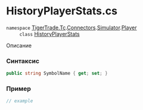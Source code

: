 
# HistoryPlayerStats.cs
`namespace` [TigerTrade.Tc](../../../../../../TigerTrade.Tc.md).[Connectors](../../../../../../TigerTrade.Tc/Connectors.md).[Simulator](../../../../../../TigerTrade.Tc/Connectors/Simulator.md).[Player](../../../../../../TigerTrade.Tc/Connectors/Simulator/Player.md)  
&nbsp;&nbsp;&nbsp;&nbsp;&nbsp;&nbsp;&nbsp;&nbsp;&nbsp;`class` [HistoryPlayerStats](../../HistoryPlayerStats.cs.md)

Описание

### Синтаксис
```csharp
public string SymbolName { get; set; }
```
### Пример  
```csharp
// example
```
